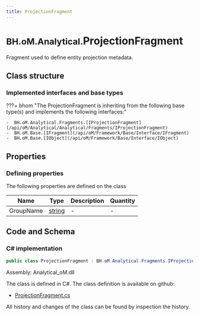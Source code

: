 ```yaml
---
title: ProjectionFragment
---
```


# <small>BH.oM.Analytical.</small>**ProjectionFragment**

Fragment used to define entity projection metadata.

## Class structure

### Implemented interfaces and base types

???+ bhom "The ProjectionFragment is inheriting from the following base type(s) and implements the following interfaces:"

    -  BH.oM.Analytical.Fragments.[IProjectionFragment](/api/oM/Analytical/Analytical/Fragments/IProjectionFragment)
    -  BH.oM.Base.[IFragment](/api/oM/Framework/Base/Interface/IFragment)
    -  BH.oM.Base.[IObject](/api/oM/Framework/Base/Interface/IObject)


## Properties



### Defining properties

The following properties are defined on the class

| Name             | Type             | Description      | Quantity         |
|------------------|------------------|------------------|------------------|
| GroupName | [string](https://learn.microsoft.com/en-us/dotnet/api/System.String?view=netstandard-2.0) | - | - |


## Code and Schema

### C# implementation

``` C# title="C#"
public class ProjectionFragment : BH.oM.Analytical.Fragments.IProjectionFragment, BH.oM.Base.IFragment, BH.oM.Base.IObject
```

Assembly: Analytical_oM.dll

The class is defined in C#. The class definition is available on github:

- [ProjectionFragment.cs](https://github.com/BHoM/BHoM/blob/develop/Analytical_oM/Fragments\ProjectionFragment.cs)

All history and changes of the class can be found by inspection the history.
